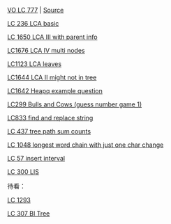 [VO LC 777](https://github.com/GuanYangCLU/AlgoTestForPython/blob/master/LeetCode/twoPointer/0777_Swap_Adjacent_in_LR_String.py) | 
[Source](https://www.1point3acres.com/bbs/thread-818427-1-1.html)

[LC 236 LCA basic](https://github.com/GuanYangCLU/AlgoTestForPython/blob/master/LeetCode/dfs/0236_Lowest_Common_Ancestor_of_a_Binary_Tree.py)

[LC 1650 LCA III with parent info](https://github.com/GuanYangCLU/AlgoTestForPython/blob/master/LeetCode/dfs/1650_Lowest_Common_Ancestor_of_a_Binary_Tree_III.py)

[LC1676 LCA IV multi nodes](https://github.com/GuanYangCLU/AlgoTestForPython/blob/master/LeetCode/dfs/1676_Lowest_Common_Ancestor_of_a_Binary_Tree_IV.py)

[LC1123 LCA leaves](https://github.com/GuanYangCLU/AlgoTestForPython/blob/master/LeetCode/dfs/1123_Lowest_Common_Ancestor_of_Deepest_Leaves.py)

[LC1644 LCA II might not in tree](https://github.com/GuanYangCLU/AlgoTestForPython/blob/master/LeetCode/dfs/1644_Lowest_Common_Ancestor_of_a_Binary_Tree_II.py)

[LC1642 Heapq example question](https://github.com/GuanYangCLU/AlgoTestForPython/blob/master/LeetCode/heap/1642_Furthest_Building_You_Can_Reach.py)

[LC299 Bulls and Cows (guess number game 1)](https://github.com/GuanYangCLU/AlgoTestForPython/blob/master/LeetCode/pythonic/collections/0299_Bulls_and_Cows.py)

[LC833 find and replace string](https://github.com/GuanYangCLU/AlgoTestForPython/blob/master/LeetCode/pythonic/sort/0833_Find_And_Replace_in_String.py)

[LC 437 tree path sum counts](https://github.com/GuanYangCLU/AlgoTestForPython/blob/master/LeetCode/dfs/memorization/0437_Path_Sum_III.py)

[LC 1048 longest word chain with just one char change](https://github.com/GuanYangCLU/AlgoTestForPython/blob/master/LeetCode/dp/1048_Longest_String_Chain.py)

[LC 57 insert interval](https://github.com/GuanYangCLU/AlgoTestForPython/blob/master/LeetCode/arrayAndString/0057_Insert_Interval.py)

[LC 300 LIS](https://github.com/GuanYangCLU/AlgoTestForPython/blob/master/LeetCode/dp/0300_Longest_Increasing_Subsequence.py)

待看：

[LC 1293](https://www.jiuzhang.com/problem/shortest-path-in-a-grid-with-obstacles-elimination/)

[LC 307 BI Tree](https://www.jiuzhang.com/problem/range-sum-query-mutable/)

